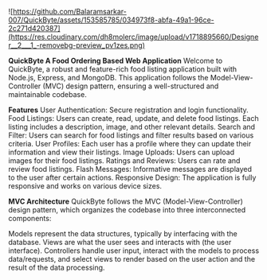 ![https://github.com/Balaramsarkar-007/QuickByte/assets/153585785/034973f8-abfa-49a1-96ce-2c271d420387](https://res.cloudinary.com/dh8molerc/image/upload/v1718895660/Designer__2___1_-removebg-preview_pv1zes.png)

**QuickByte A Food Ordering Based Web Application**
Welcome to QuickByte, a robust and feature-rich food listing application built with Node.js, Express, and MongoDB. This application follows the Model-View-Controller (MVC) design pattern, ensuring a well-structured and maintainable codebase.

**Features**
User Authentication: Secure registration and login functionality.
Food Listings: Users can create, read, update, and delete food listings. Each listing includes a description, image, and other relevant details.
Search and Filter: Users can search for food listings and filter results based on various criteria.
User Profiles: Each user has a profile where they can update their information and view their listings.
Image Uploads: Users can upload images for their food listings.
Ratings and Reviews: Users can rate and review food listings.
Flash Messages: Informative messages are displayed to the user after certain actions.
Responsive Design: The application is fully responsive and works on various device sizes.


**MVC Architecture**
QuickByte follows the MVC (Model-View-Controller) design pattern, which organizes the codebase into three interconnected components:

Models represent the data structures, typically by interfacing with the database.
Views are what the user sees and interacts with (the user interface).
Controllers handle user input, interact with the models to process data/requests, and select views to render based on the user action and the result of the data processing.
